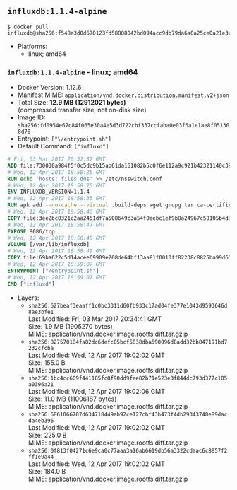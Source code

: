 ## `influxdb:1.1.4-alpine`

```console
$ docker pull influxdb@sha256:f548a3d0d670123fd58808042bd094acc9db79da6a0a25ce0a21e3c029dadbea
```

-	Platforms:
	-	linux; amd64

### `influxdb:1.1.4-alpine` - linux; amd64

-	Docker Version: 1.12.6
-	Manifest MIME: `application/vnd.docker.distribution.manifest.v2+json`
-	Total Size: **12.9 MB (12912021 bytes)**  
	(compressed transfer size, not on-disk size)
-	Image ID: `sha256:fd0954e67c84f065e30a4e5d3d722cbf337ccfaba0e03f6a1e1ae8f051308d78`
-	Entrypoint: `["\/entrypoint.sh"]`
-	Default Command: `["influxd"]`

```dockerfile
# Fri, 03 Mar 2017 20:32:37 GMT
ADD file:730030a984f5f0c5dc9b15ab61da161082b5c0f6e112a9c921b42321140c3927 in / 
# Wed, 12 Apr 2017 18:58:25 GMT
RUN echo 'hosts: files dns' >> /etc/nsswitch.conf
# Wed, 12 Apr 2017 18:58:25 GMT
ENV INFLUXDB_VERSION=1.1.4
# Wed, 12 Apr 2017 18:58:35 GMT
RUN apk add --no-cache --virtual .build-deps wget gnupg tar ca-certificates &&     update-ca-certificates &&     gpg --keyserver hkp://ha.pool.sks-keyservers.net         --recv-keys 05CE15085FC09D18E99EFB22684A14CF2582E0C5 &&     wget -q https://dl.influxdata.com/influxdb/releases/influxdb-${INFLUXDB_VERSION}-static_linux_amd64.tar.gz.asc &&     wget -q https://dl.influxdata.com/influxdb/releases/influxdb-${INFLUXDB_VERSION}-static_linux_amd64.tar.gz &&     gpg --batch --verify influxdb-${INFLUXDB_VERSION}-static_linux_amd64.tar.gz.asc influxdb-${INFLUXDB_VERSION}-static_linux_amd64.tar.gz &&     mkdir -p /usr/src &&     tar -C /usr/src -xzf influxdb-${INFLUXDB_VERSION}-static_linux_amd64.tar.gz &&     rm -f /usr/src/influxdb-*/influxdb.conf &&     chmod +x /usr/src/influxdb-*/* &&     cp -a /usr/src/influxdb-*/* /usr/bin/ &&     rm -rf *.tar.gz* /usr/src /root/.gnupg &&     apk del .build-deps
# Wed, 12 Apr 2017 18:58:46 GMT
COPY file:3ee2bc0321c2aa2451df7a508649c3a54f0eebc1ef9b8a24967c58105b4d3160 in /etc/influxdb/influxdb.conf 
# Wed, 12 Apr 2017 18:58:47 GMT
EXPOSE 8086/tcp
# Wed, 12 Apr 2017 18:58:48 GMT
VOLUME [/var/lib/influxdb]
# Wed, 12 Apr 2017 18:58:49 GMT
COPY file:69ba622c5d14acee69909e208de64bf13aa81f0010ff82238c8825ba99d65290 in /entrypoint.sh 
# Wed, 12 Apr 2017 18:59:07 GMT
ENTRYPOINT ["/entrypoint.sh"]
# Wed, 12 Apr 2017 18:59:07 GMT
CMD ["influxd"]
```

-	Layers:
	-	`sha256:627beaf3eaaff1c0bc3311d60fb933c17ad04fe377e1043d9593646d8ae3bfe1`  
		Last Modified: Fri, 03 Mar 2017 20:34:41 GMT  
		Size: 1.9 MB (1905270 bytes)  
		MIME: application/vnd.docker.image.rootfs.diff.tar.gzip
	-	`sha256:827570184fa82dc6defc05bcf5838dba590096d8add32bb847191bd7232cfcba`  
		Last Modified: Wed, 12 Apr 2017 19:02:02 GMT  
		Size: 155.0 B  
		MIME: application/vnd.docker.image.rootfs.diff.tar.gzip
	-	`sha256:1bc4cc609f441185fc8f90dd9fee82b71e523e3f844dc793d377c105a0396a21`  
		Last Modified: Wed, 12 Apr 2017 19:02:06 GMT  
		Size: 11.0 MB (11006187 bytes)  
		MIME: application/vnd.docker.image.rootfs.diff.tar.gzip
	-	`sha256:6861066707d634718449ab92ce127cbf43b473f4db29343748e89dacda4eb396`  
		Last Modified: Wed, 12 Apr 2017 19:02:02 GMT  
		Size: 225.0 B  
		MIME: application/vnd.docker.image.rootfs.diff.tar.gzip
	-	`sha256:0f813f04271c6e9ca0c77aaa3a16ab6619db56a3322cdaac6c8857f2ff1e9a44`  
		Last Modified: Wed, 12 Apr 2017 19:02:02 GMT  
		Size: 184.0 B  
		MIME: application/vnd.docker.image.rootfs.diff.tar.gzip
